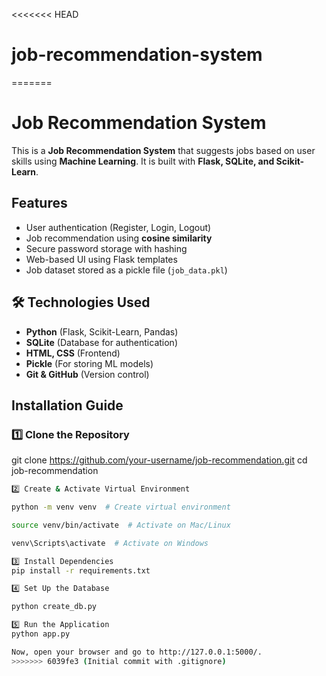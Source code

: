 <<<<<<< HEAD
# job-recommendation-system
=======
# Job Recommendation System

This is a **Job Recommendation System** that suggests jobs based on user skills using **Machine Learning**. It is built with **Flask, SQLite, and Scikit-Learn**.

##  Features
- User authentication (Register, Login, Logout)
- Job recommendation using **cosine similarity**
- Secure password storage with hashing
- Web-based UI using Flask templates
- Job dataset stored as a pickle file (`job_data.pkl`)

## 🛠 Technologies Used
- **Python** (Flask, Scikit-Learn, Pandas)
- **SQLite** (Database for authentication)
- **HTML, CSS** (Frontend)
- **Pickle** (For storing ML models)
- **Git & GitHub** (Version control)

##  Installation Guide

### 1️⃣ Clone the Repository

git clone https://github.com/your-username/job-recommendation.git
cd job-recommendation
```sh
2️⃣ Create & Activate Virtual Environment

python -m venv venv  # Create virtual environment

source venv/bin/activate  # Activate on Mac/Linux

venv\Scripts\activate  # Activate on Windows

3️⃣ Install Dependencies
pip install -r requirements.txt

4️⃣ Set Up the Database

python create_db.py

5️⃣ Run the Application
python app.py

Now, open your browser and go to http://127.0.0.1:5000/.
>>>>>>> 6039fe3 (Initial commit with .gitignore)
